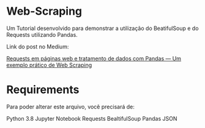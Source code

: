 # Web-Scraping
 
Um Tutorial desenvolvido para demonstrar a utilização do BeatifulSoup e do Requests utilizando Pandas.

Link do post no Medium:

[Requests em páginas web e tratamento de dados com Pandas — Um exemplo prático de Web Scraping](https://medium.com/ramones-py/requests-em-p%C3%A1ginas-web-e-tratamento-de-dados-com-pandas-um-exemplo-pr%C3%A1tico-de-web-scraping-c16315a7771b)

# Requirements
Para poder alterar este arquivo, você precisará de:

Python 3.8
Jupyter Notebook
Requests
BealtifulSoup
Pandas
JSON
